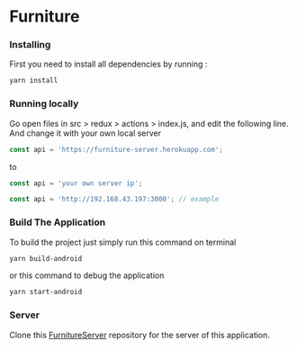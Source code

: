 # Furniture

### Installing

First you need to install all dependencies by running :

```bash
yarn install
```

### Running locally

Go open files in src > redux > actions > index.js, and edit the following line. And change it with your own local server

```javascript
const api = 'https://furniture-server.herokuapp.com';
```

to

```javascript
const api = 'your own server ip';

const api = 'http://192.168.43.197:3000'; // example
```

### Build The Application

To build the project just simply run this command on terminal

```sh
yarn build-android
```

or this command to debug the application

```sh
yarn start-android
```

### Server

Clone this [FurnitureServer](https://github.com/reynandapp1997/Furniture-Server) repository for the server of this application. 